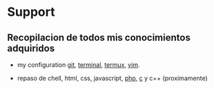 <html>
    <head>
        <meta charset="UTF-8">
		<meta name="viewport" content="width=device-width, initial-scale=1.0">
		<meta http-equiv="content-type" content="text/html; charset=windows-1252">
		<!-- <link rel="stylesheet" href="html\css\style.css"> -->
		<!-- <link rel="stylesheet" href="css\styleBase.css"> -->
		<!-- <link href="https://fonts.googleapis.com/css?family=Handlee" rel="stylesheet"> -->
    </head>

<h1> Support </h1>
<h2>Recopilacion de todos mis <strong>conocimientos adquiridos</strong></h2>

* my configuration <a href="Doc/git.md">git</a>, <a href="Doc/terminal.md">terminal</a>, <a href="Doc/termux.md">termux</a>, <a href="Doc/vim.md">vim</a>.

* repaso de chell, html, css, javascript, <a href="Doc/php.md">php</a>, <a href="Doc/repaso_c.md">c</a> y c++ (proximamente)
</html>
